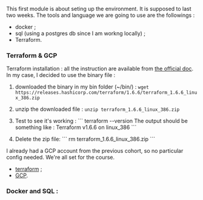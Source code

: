 This first module is about seting up the environment. It is supposed to last two weeks.
The tools and language we are going to use are the followings :
* docker ;
* sql (using a postgres db since I am workng locally) ;
* Terraform. 

### Terraform & GCP
Terraform installation : all the instruction are available from [the official doc](https://developer.hashicorp.com/terraform/install#Linux). 
In my case, I decided to use the binary file :
1. downloaded the binary in my bin folder (~/bin/) :
``
wget https://releases.hashicorp.com/terraform/1.6.6/terraform_1.6.6_linux_386.zip
`` 

2. unzip the downloaded file :
``
unzip terraform_1.6.6_linux_386.zip
``

3. Test to see it's working :
\```
terraform --version
The output should be something like :
Terraform v1.6.6
on linux_386 
\```

4. Delete the zip file:
\```
rm terraform_1.6.6_linux_386.zip
\```

I already had a GCP account from the previous cohort, so no particular config needed. We're all set for the course.
* [terraform](https://github.com/DataTalksClub/data-engineering-zoomcamp/tree/main/01-docker-terraform/1_terraform_gcp/terraform) ;
* [GCP](https://github.com/DataTalksClub/data-engineering-zoomcamp/blob/main/01-docker-terraform/1_terraform_gcp/2_gcp_overview.md).

### Docker and SQL :
